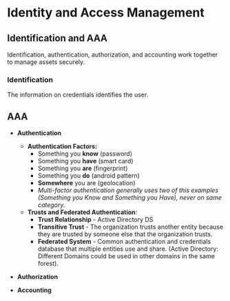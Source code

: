 # Identity and Access Management

## Identification and AAA
Identification, authentication, authorization, and accounting work together to manage assets securely.

### **Identification**
The information on credentials identifies the user.
## **AAA**
* **Authentication**
  * **Authentication Factors:**
    * Something you **know** (password)
    * Something you **have** (smart card)
    * Something you **are** (fingerprint)
    * Something you **do** (android pattern)
    * **Somewhere** you are (geolocation)
    * *Multi-factor authentication generally uses two of this examples (Something you Know and Something you Have), never on same category.*
  * **Trusts and Federated Authentication**:
    * **Trust Relationship** - Active Directory DS
    * **Transitive Trust** - The organization trusts another entity because they are trusted by someone else that the organization trusts.
    * **Federated System** - Common authentication and credentials database that multiple entities use and share. (Active Directory: Different Domains could be used in other domains in the same forest).
* **Authorization**

* **Accounting**
